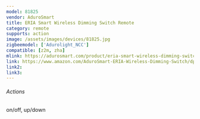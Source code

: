 ```yaml
---
model: 81825
vendor: AduroSmart
title: ERIA Smart Wireless Dimming Switch Remote
category: remote
supports: action
image: /assets/images/devices/81825.jpg
zigbeemodel: ['Adurolight_NCC']
compatible: [z2m, zha]
mlink: https://adurosmart.com/product/eria-smart-wireless-dimming-switch-remote/
link: https://www.amazon.com/AduroSmart-ERIA-Wireless-Dimming-Switch/dp/B07HJHJWGT
link2: 
link3: 
---
```

###### Actions
 on/off, up/down